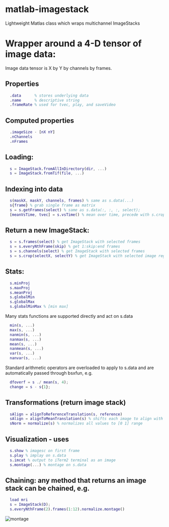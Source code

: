 # matlab-imagestack
Lightweight Matlas class which wraps multichannel ImageStacks

# Wrapper around a 4-D tensor of image data:

Image data tensor is X by Y by channels by frames.

## Properties

```matlab
  .data      % stores underlying data
  .name      % descriptive string
  .frameRate % used for tvec, play, and saveVideo
```

## Computed properties
```matlab
  .imageSize - [nX nY]
  .nChannels
  .nFrames
```

## Loading:
```matlab
  s = ImageStack.fromAllInDirectory(dir, ...)
  s = ImageStack.fromTif(file, ...)
```

## Indexing into data
```matlab
  s(maskX, maskY, channels, frames) % same as s.data(...)
  s{frame} % grab single frame as matrix
  s = s.getFrames(select) % same as s.data(:, :, :, select);
  [meanVsTime, tvec] = s.vsTime() % mean over time, precede with s.crop
```

## Return a new ImageStack:
```matlab
  s = s.frames(select) % get ImageStack with selected frames
  s = s.everyNthFrame(skip) % get 1:skip:end frames
  s = s.channels(select) % get ImageStack with selected frames
  s = s.crop(selectX, selectY) % get ImageStack with selected image region
```

## Stats:
```matlab
  s.minProj
  s.maxProj
  s.meanProj
  s.globalMin
  s.globalMax
  s.globalMinMax % [min max]
```

Many stats functions are supported directly and act on s.data
```matlab
  min(s, ...)
  max(s, ...)
  nanmin(s, ...)
  nanmax(s, ...)
  mean(s, ...)
  nanmean(s, ...)
  var(s, ...)
  nanvar(s, ...)
```

Standard arithmetic operators are overloaded to apply to s.data and are
automatically passed through bsxfun, e.g.
```matlab
  dfoverf = s ./ mean(s, 4);
  change = s - s{1};
```

## Transformations (return image stack)
```matlab
  sAlign = alignToReferenceTranslation(s, reference)
  sAlign = alignToMeanTranslation(s) % shifts each image to align with s.meanProj
  sNorm = normalize(s) % normalizes all values to [0 1] range
```

## Visualization - uses 
```matlab
  s.show % imagesc on first frame
  s.play % implay on s.data
  s.imcat % output to iTerm2 terminal as an image
  s.montage(...) % montage on s.data
```

## Chaining: any method that returns an image stack can be chained, e.g.
```matlab
  load mri
  s = ImageStack(D);
  s.everyNthFrame(2).frames(1:12).normalize.montage()
```

![montage](https://raw.githubusercontent.com/djoshea/matlab-imagestack/master/montage.png)
